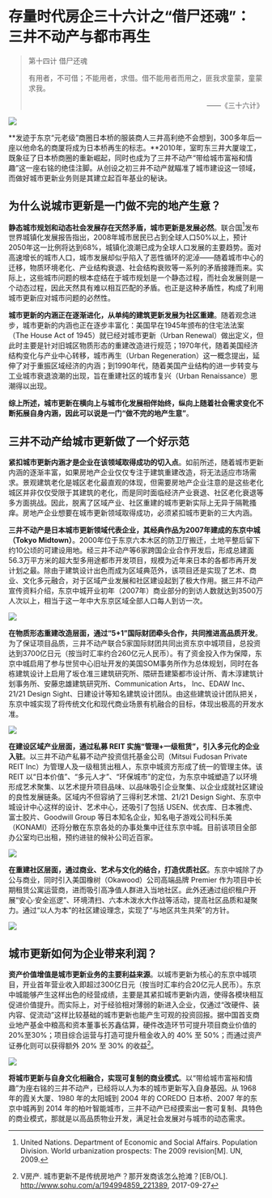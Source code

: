 # 存量时代房企三十六计之“借尸还魂”：三井不动产与都市再生

> <p>第十四计 借尸还魂</p><p>有用者，不可借；不能用者，求借。借不能用者而用之，匪我求童蒙，童蒙求我。</p><p align="right">——《三十六计》</p>

![](https://mitsuifudosan.co.jp/cn/roots/img/cont01_img01.jpg=500--c)

**发迹于东京“元老级”商圈日本桥的服装商人三井高利绝不会想到，300多年后一座以他命名的商厦将成为日本桥再生的标志。**2010年，室町东三井大厦竣工，既象征了日本桥商圈的重新崛起，同时也成为了三井不动产“带给城市富裕和情趣”这一座右铭的绝佳注脚。从创设之初三井不动产就瞄准了城市建设这一领域，而做好城市更新业务则是其建立起百年基业的秘诀。

## 为什么说城市更新是一门做不完的地产生意？

**静态城市规划和动态社会发展存在天然矛盾，城市更新是发展必然**。联合国[^1]发布世界城镇化发展报告指出，2008年城市居民已占到全球人口50%以上，预计2050年这一比例将达到68%，城镇化浪潮已成为全球人口发展的主要趋势。面对高速增长的城市人口，城市发展却似乎陷入了恶性循环的泥淖——随着城市中心的迁移，物质环境老化、产业结构衰退、社会结构衰败等一系列的矛盾接踵而来。实际上，这些城市问题的根本症结在于城市规划是一个静态过程，而社会发展则是一个动态过程，因此天然具有难以相互匹配的矛盾。也正是这种矛盾性，构成了利用城市更新应对城市问题的必然性。

**城市更新的内涵正在逐渐进化，从单纯的建筑更新发展为社区重建**。随着观念进步，城市更新的内涵也正在逐步丰富化：美国早在1945年颁布的住宅法法案（The House Act of 1945）就已经对城市更新（Urban Renewal）做出定义，但此时主要是针对旧城区物质形态的重建改造进行规范；1970年代，随着美国经济结构变化与产业中心转移，城市再生（Urban Regeneration）这一概念提出，延伸了对于重振区域经济的内涵；到1990年代，随着美国产业结构的进一步转变与工业城市衰退浪潮的出现，旨在重建社区的城市复兴（Urban Renaissance）思潮得以出现。

**综上所述，城市更新在横向上与城市化发展相伴始终，纵向上随着社会需求变化不断拓展自身内涵，因此可以说是一门“做不完的地产生意”**。

## 三井不动产给城市更新做了一个好示范

**紧扣城市更新内涵才是企业在该领域取得成功的切入点**。如前所述，随着城市更新内涵的逐渐丰富，如果房地产企业仅仅专注于建筑重建改造，将无法适应市场需求。景观建筑老化是城区老化最直观的体现，但需要房地产企业注意的是这些老化城区并非仅仅受限于其建筑的老化，而是同时面临经济产业衰退、社区老化衰退等多方面挑战。因此，脱离了区域产业、社区重建的城市更新实际上无异于隔靴搔痒。房地产企业想要在城市更新领域取得成功，必须紧扣城市更新的三大内涵。

**三井不动产是日本城市更新领域代表企业，其经典作品为2007年建成的东京中城（Tokyo Midtown）**。2000年位于东京六本木区的防卫厅搬迁，土地平整后留下约10公顷的可建设用地。经三井不动产等6家跨国企业合作开发后，形成总建面56.3万平方米的超大型多用途都市开发项目，规模为近年来日本的各都市再开发计划之最。除由于建筑设计出色而成为区域典范外，该项目还是实现了艺术、商业、文化多元融合，对于区域产业发展和社区建设起到了极大作用。据三井不动产宣传资料介绍，东京中城开业初年（2007年）商业部分的到访人数就达到3500万人次以上，相当于这一年中大东京区域全部人口每人到访一次。

![](https://mitsuifudosan.co.jp/cn/roots/img/cont16_img01.jpg=500--c)

**在物质形态重建改造层面，通过“5+1”国际财团牵头合作，共同推进高品质开发**。为了保证项目品质，三井不动产联合5家国际财团共同出资东京中城项目，总投资达到3700亿日元（按当时汇率约合260亿元人民币）。有了资金投入作为保障，东京中城启用了参与世贸中心旧址开发的美国SOM事务所作为总体规划，同时在各栋建筑设计上启用了坂仓准三建筑研究所、隈研吾建築都市设计所、青木淳建筑计划事务所、安藤忠雄建筑研究所、Communication Arts， Inc、EDAW Inc、21/21 Design Sight、日建设计等知名建筑设计团队。由这些建筑设计团队把关，东京中城实现了将传统文化和现代商业场景有机融合的目标，体现出极高的开发水准。

![](https://space-design.jp/wp-content/uploads/2017/02/405_03.jpg=500--c)

**在建设区域产业层面，通过私募 REIT 实施“管理+一级租赁”，引入多元化的企业入驻**。以三井不动产私募不动产投资信托基金公司（Mitsui Fudosan Private REIT Inc）为管理人及一级租赁出租人，东京中城资方形成了统一的管理主体。该 REIT 以“日本价值”、“多元人才”、“环保城市”的定位，为东京中城塑造了以环境形成艺术聚集、以艺术提升项目品味、以品味吸引企业聚集、以企业成就社区建设的良性发展链条。区域内不但容纳了三得利艺术馆、21/21 Design Sight、东京中城设计中心这样的设计、艺术中心，还吸引了包括 USEN、优衣库、日本雅虎、富士胶片、Goodwill Group 等日本知名企业，知名电子游戏公司科乐美（KONAMI）还将分散在东京各处的办事处集中迁往东京中城。目前该项目全部办公室均已出租，预约进驻的候补公司近百家。

![](https://i.loli.net/2019/09/16/wnBzpbYjdqON645.jpg=500--c)

**在重建社区层面，通过商业、艺术与文化的结合，打造优质社区**。东京中城除了办公与商业，同时引入美国橡树（Okawood）公司高端品牌 Premier 作为项目中长期租赁公寓运营商，进而吸引高净值人群进入当地社区。此外还通过组织租户开展“安心·安全巡逻”、环境清扫、六本木泼水大作战等活动，提高社区品质和凝聚力。通过“以人为本”的社区建设理念，实现了“与地区共生共荣”的方针。

![](http://www.keguanjp.com/imgs/2011/07/002.jpg=500--c)

## 城市更新如何为企业带来利润？

**资产价值增值是城市更新业务的主要利益来源**。以城市更新为核心的东京中城项目，开业首年营业收入即超过300亿日元（按当时汇率约合20亿元人民币）。东京中城能够产生这样出色的经营成绩，主要是其紧扣城市更新内涵，使得各模块相互促进价值提升。而实际上，对于经验相对薄弱的新进入企业，仅通过“改硬件、装内容、促流动”这样比较基础的城市更新也能产生可观的投资回报。据中国首支商业地产基金中粮高和资本董事长苏鑫估算，硬件改造环节可提升项目商业价值的20%至30%；项目综合运营与打造可提升租金收入的 40% 至 50%；而通过资产证券化则可以获得额外 20% 至 30% 的收益[^2]。

![](https://i.loli.net/2019/09/17/B6bmLav8p2DXZUz.jpg=500--c)

**将城市更新与自身文化相融合，实现可复制的商业模式**。以“带给城市富裕和情趣”为座右铭的三井不动产，已经将以人为本的城市更新写入自身基因。从 1968 年的霞关大厦、1980 年的太阳城到 2004 年的 COREDO 日本桥、2007 年的东京中城再到 2014 年的柏叶智能城市，三井不动产已经摸索出一套可复制、具特色的商业模式，那就是以高品质物业开发，满足社会发展对与城市的动态需求。

[^1]: United Nations. Department of Economic and Social Affairs. Population Division. World urbanization prospects: The 2009 revision[M]. UN, 2009.

[^2]: V房产. 城市更新不是传统房地产？那开发商该怎么抢滩？[EB/OL]. http://www.sohu.com/a/194994859_221389, 2017-09-27